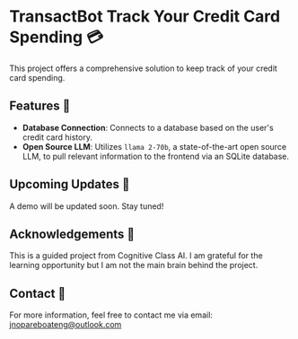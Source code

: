 # TransactBot Track Your Credit Card Spending 💳

This project offers a comprehensive solution to keep track of your credit card spending. 

## Features 🚀

- **Database Connection**: Connects to a database based on the user's credit card history.
- **Open Source LLM**: Utilizes `llama 2-70b`, a state-of-the-art open source LLM, to pull relevant information to the frontend via an SQLite database.

## Upcoming Updates 📅

A demo will be updated soon. Stay tuned!

## Acknowledgements 🙏

This is a guided project from Cognitive Class AI. I am grateful for the learning opportunity but I am not the main brain behind the project.

## Contact 📧

For more information, feel free to contact me via email: jnopareboateng@outlook.com
